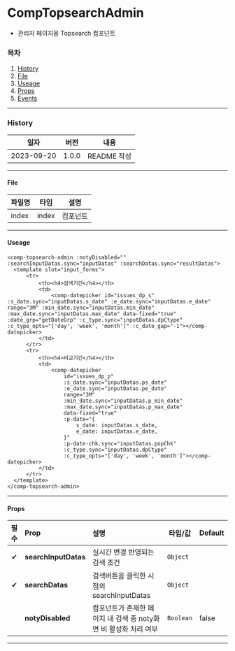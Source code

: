 # CompTopsearchAdmin

-   관리자 페이지용 Topsearch 컴포넌트

### 목차

1. [History](#history)
2. [File](#file)
3. [Useage](#useage)
4. [Props](#props)
5. [Events](#events)

---

### History

| 일자       | 버전  | 내용        |
| ---------- | ----- | ----------- |
| 2023-09-20 | 1.0.0 | README 작성 |

---

#### File

| 파일명 | 타입  | 설명     |
| ------ | ----- | -------- |
| index  | index | 컴포넌트 |

---

#### Useage

```vue
<comp-topsearch-admin :notyDisabled="" :searchInputDatas.sync="inputDatas" :searchDatas.sync="resultDatas">
  <template slot="input_forms">
      <tr>
          <th><h4>검색기간</h4></th>
          <td>
              <comp-datepicker id="issues_dp_s" :s_date.sync="inputDatas.s_date" :e_date.sync="inputDatas.e_date" range="3M" :min_date.sync="inputDatas.min_date" :max_date.sync="inputDatas.max_date" data-fixed="true" :date_grp="getDateGrp" :c_type.sync="inputDatas.dpCtype" :c_type_opts="['day', 'week', 'month']" :c_date_gap="-1"></comp-datepicker>
          </td>
      </tr>
      <tr>
          <th><h4>비교기간</h4></th>
          <td>
              <comp-datepicker
                  id="issues_dp_p"
                  :s_date.sync="inputDatas.ps_date"
                  :e_date.sync="inputDatas.pe_date"
                  range="3M"
                  :min_date.sync="inputDatas.p_min_date"
                  :max_date.sync="inputDatas.p_max_date"
                  data-fixed="true"
                  :p-date="{
                      s_date: inputDatas.s_date,
                      e_date: inputDatas.e_date,
                  }"
                  :p-date-chk.sync="inputDatas.popChk"
                  :c_type.sync="inputDatas.dpCtype"
                  :c_type_opts="['day', 'week', 'month']"></comp-datepicker>
          </td>
      </tr>
  </template>
</comp-topsearch-admin>
```

---

#### Props

| 필수 | Prop                 | 설명                                                             | 타입/값   | Default |
| :--: | :------------------- | :--------------------------------------------------------------- | --------- | ------- |
|  ✔   | **searchInputDatas** | 실시간 변경 반영되는 검색 조건                                   | `Object`  |         |
|  ✔   | **searchDatas**      | 검색버튼을 클릭한 시점의 searchInputDatas                        | `Object`  |         |
|      | **notyDisabled**     | 컴포넌트가 존재한 페이지 내 검색 중 noty화면 비 활성화 처리 여부 | `Boolean` | false   |

---
